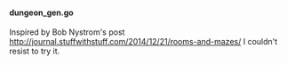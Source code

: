 #### dungeon_gen.go
Inspired by Bob Nystrom's post http://journal.stuffwithstuff.com/2014/12/21/rooms-and-mazes/ I couldn't resist to try it. 
